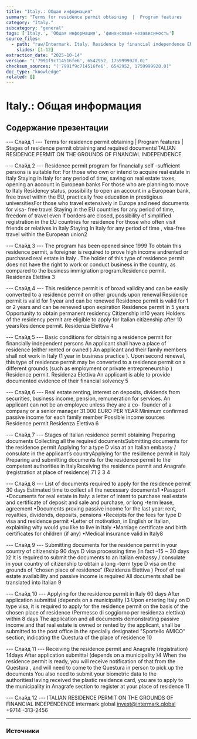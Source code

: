 ```yaml
---
title: "Italy.: Общая информация"
summary: "Terms for residence permit obtaining  |  Program features   |  Stages of residence permit obtaining and required documentsITALIAN RESIDENCE PERMIT ON THE GROUNDS OF FINANCIAL INDEPENDENCE Residence pe"
category: "Italy."
subcategory: "general"
tags: ['Italy.', 'Общая информация', 'финансовая-независимость']
source_files:
  - path: "raw/Intermark. Italy. Residence by financial independence ENG.pdf"
    slides: [1-12]
extraction_date: "2025-10-14"
version: "('7991f9c714516fe6', 6542952, 1759999920.0)"
checksum_sources: "('7991f9c714516fe6', 6542952, 1759999920.0)"
doc_type: "knowledge"
related: []
---
```


# Italy.: Общая информация

## Содержание презентации

--- Слайд 1 ---
Terms for residence permit obtaining  |  Program features   |  Stages of residence permit obtaining and required documentsITALIAN RESIDENCE PERMIT ON THE GROUNDS OF FINANCIAL INDEPENDENCE

--- Слайд 2 ---
Residence permit program for financially self -sufficient persons is 
suitable for:
For those who own or intend to acquire real 
estate in Italy
Staying in Italy for any period of time, saving on real estate 
taxes, opening an account in European banks
For those who are planning to move 
to Italy
Residency status, possibility to open an account in a European bank,
free travel within the EU, practically free education in prestigious universitiesFor those who travel extensively in Europe and need 
documents for visa- free travel
Staying in the EU countries for any period of time, freedom of travel 
even if borders are closed, possibility of simplified registration in the EU countries for residence
For those who often visit friends or 
relatives in Italy
Staying In Italy for any period of time ,
visa-free travel within the European union2

--- Слайд 3 ---
The program has been opened since
1999
To obtain this residence permit, a foreigner is required to 
prove high income andrented or purchased real estate 
in Italy .
The holder of this type of residence permit does not have the right to work or conduct business in the country, as 
compared to the business immigration program.Residence permit.
Residenza Elettiva
3

--- Слайд 4 ---
This residence permit is of broad validity and can be easily 
converted to a residence permit on other grounds upon renewal
Residence permit is valid for 1 year and can be 
renewed
Residence permit is valid for 1 or 2 years and can be 
renewed upon expiration
Residence permit in 5 years
Opportunity to obtain permanent residency
Citizenship in10 years
Holders of the residency permit are eligible to apply for Italian citizenship after 10 yearsResidence permit.
Residenza Elettiva
4

--- Слайд 5 ---
Basic conditions for obtaining a residence permit 
for financially independent persons
An applicant shall have a place of residence (either 
rented or owned )
An applicant and their family members shall not work in 
Italy (1 year in business practice ). Upon second renewal, 
this type of residence permit may be converted to a 
residence permit on a different grounds (such as 
employment or private entrepreneurship ) 
Residence permit.
Residenza Elettiva
An applicant is able to provide documented evidence of their financial solvency
5

--- Слайд 6 ---
Real estate renting, interest on deposits, dividends from 
securities, business income, pension, remuneration for services.
An applicant can not be an employee unless they are a co- founder 
of a company or a senior manager
31.000 EURO PER YEAR
Minimum confirmed passive income for each family 
member
Possible income sources Residence permit.Residenza Elettiva
6

--- Слайд 7 ---
Stages of Italian residence permit obtaining
Preparing 
documents
Collecting all the required 
documentsSubmitting documents 
for the residence 
permit
Applying for a type D visa at an 
Italian embassy / consulate in 
the applicant’s countryApplying for the 
residence permit in Italy
Preparing and submitting documents 
for the residence permit to the 
competent authorities in ItalyReceiving the residence permit 
and Anagrafe (registration  at 
place of residence)
71 2 3 4

--- Слайд 8 ---
List of documents required to apply 
for the residence permit
30 days
Estimated time to collect all the necessary documents1
•Passport
•Documents for real estate in Italy: a letter of intent to purchase real 
estate and certificate of deposit and sale and purchase, or long -term 
lease, agreement
•Documents proving passive income for the last year: rent, royalties, dividends, deposits, pensions
•Receipts for the fees for type D visa and residence permit
•Letter of motivation, in English or Italian, explaining why would you like to live in Italy
•Marriage certificate and birth certificates for children (if any)
•Medical insurance valid in Italy8

--- Слайд 9 ---
Submitting documents for the residence 
permit in your country of citizenship
90 days
D visa processing time (in fact –15 ~ 30 days )2
It is required to submit the documents to an Italian embassy / 
consulate in your country of citizenship to obtain a long -term 
type D visa on the grounds of “chosen place of residence” (Rezidenza Elettiva )
Proof of real estate availability and passive income is required 
All documents shall be translated into Italian
9

--- Слайд 10 ---
Applying for the residence 
permit in Italy
60 days
After application submittal (depends on a municipality )3
Upon entering Italy on D type visa, it is required to apply for 
the residence permit on the basis of the chosen place of residence  (Permesso di soggiorno per residenza elettiva) 
within 8 days
The application and all documents demonstrating passive income and that real estate is owned or rented by the applicant, shall be submitted to the post office in the 
specially designated "Sportello AMICO“ section, indicating the Questura of the place of residence
10

--- Слайд 11 ---
Receiving the residence permit 
and Anagrafe (registration)
14days
After application submittal (depends on a municipality )4
When the residence permit is ready, you will receive notification 
of that from the Questura , and will need to come to the 
Questura in person to pick up the documents
You also need to submit your biometric data to the authoritiesHaving received the plastic residence card, you are to apply to the municipality in Anagrafe section to register at your place of 
residence
11

--- Слайд 12 ---
ITALIAN RESIDENCE PERMIT ON THE GROUNDS OF FINANCIAL INDEPENDENCE
intermark.global invest@intermark.global +9714 -313-2456


---

### Источники
[^src1]: raw/Intermark. Italy. Residence by financial independence ENG.pdf → слайды 1–12
